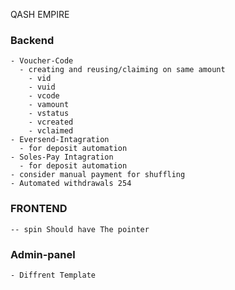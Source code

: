 QASH EMPIRE 
    
    
### Backend
    - Voucher-Code
      - creating and reusing/claiming on same amount
        - vid
        - vuid
        - vcode
        - vamount
        - vstatus
        - vcreated
        - vclaimed
    - Eversend-Intagration
      - for deposit automation
    - Soles-Pay Intagration
      - for deposit automation
    - consider manual payment for shuffling
    - Automated withdrawals 254

### FRONTEND
    -- spin Should have The pointer


### Admin-panel
    - Diffrent Template